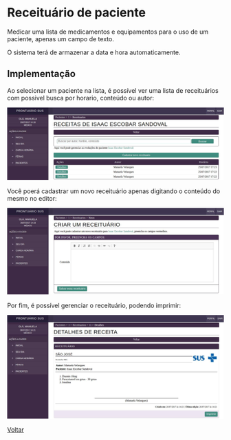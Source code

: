 # Receituário de paciente

Medicar uma lista de medicamentos e equipamentos para o uso de um paciente, apenas um campo de texto.

O sistema terá de armazenar a data e hora automaticamente.

## Implementação

Ao selecionar um paciente na lista, é possível ver uma lista de receituários com possivel busca por horario, conteúdo ou autor:

![Tela](./img/lista-receita.jpeg?raw=true)

Você poerá cadastrar um novo receituário apenas digitando o conteúdo do mesmo no editor:

![Tela](./img/cadastro-receita.jpeg?raw=true)

Por fim, é possível gerenciar o receituário, podendo imprimir:

![Tela](./img/gerencia-receita.jpeg?raw=true)


[Voltar](../README.md) 